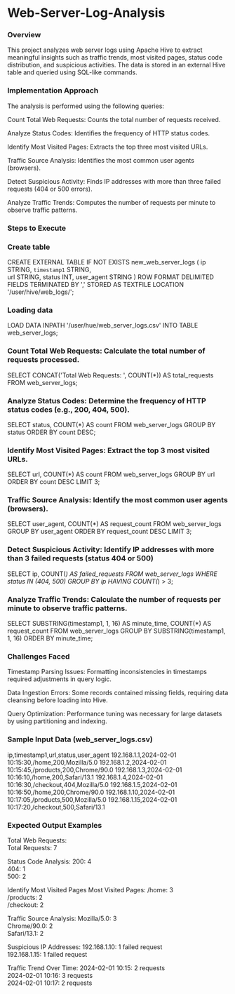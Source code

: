 # Web-Server-Log-Analysis

### Overview

This project analyzes web server logs using Apache Hive to extract meaningful insights such as traffic trends, most visited pages, 
status code distribution, and suspicious activities. The data is stored in an external Hive table and queried using SQL-like commands.

### Implementation Approach

The analysis is performed using the following queries:

Count Total Web Requests: Counts the total number of requests received.

Analyze Status Codes: Identifies the frequency of HTTP status codes.

Identify Most Visited Pages: Extracts the top three most visited URLs.

Traffic Source Analysis: Identifies the most common user agents (browsers).

Detect Suspicious Activity: Finds IP addresses with more than three failed requests (404 or 500 errors).

Analyze Traffic Trends: Computes the number of requests per minute to observe traffic patterns.

### Steps to Execute
### Create table

CREATE EXTERNAL TABLE IF NOT EXISTS new_web_server_logs (
    ip STRING,
    `timestamp1` STRING,  
    url STRING,
    status INT,
    user_agent STRING
)
ROW FORMAT DELIMITED
FIELDS TERMINATED BY ','
STORED AS TEXTFILE
LOCATION '/user/hive/web_logs/';


### Loading data

LOAD DATA INPATH '/user/hue/web_server_logs.csv' INTO TABLE web_server_logs;


###  Count Total Web Requests: Calculate the total number of requests processed.

SELECT CONCAT('Total Web Requests: ', COUNT(*)) AS total_requests
FROM web_server_logs;


###  Analyze Status Codes: Determine the frequency of HTTP status codes (e.g., 200, 404, 500).

SELECT status, COUNT(*) AS count
FROM web_server_logs
GROUP BY status
ORDER BY count DESC;


###  Identify Most Visited Pages: Extract the top 3 most visited URLs.

SELECT url, COUNT(*) AS count
FROM web_server_logs
GROUP BY url
ORDER BY count DESC
LIMIT 3;


### Traffic Source Analysis: Identify the most common user agents (browsers).

SELECT user_agent, COUNT(*) AS request_count
FROM web_server_logs
GROUP BY user_agent
ORDER BY request_count DESC
LIMIT 3;


###  Detect Suspicious Activity: Identify IP addresses with more than 3 failed requests (status 404 or 500)

SELECT ip, COUNT(*) AS failed_requests
FROM web_server_logs
WHERE status IN (404, 500)
GROUP BY ip
HAVING COUNT(*) > 3;



###  Analyze Traffic Trends: Calculate the number of requests per minute to observe traffic patterns.

SELECT SUBSTRING(timestamp1, 1, 16) AS minute_time, COUNT(*) AS request_count
FROM web_server_logs
GROUP BY SUBSTRING(timestamp1, 1, 16)
ORDER BY minute_time;


### Challenges Faced

Timestamp Parsing Issues: Formatting inconsistencies in timestamps required adjustments in query logic.

Data Ingestion Errors: Some records contained missing fields, requiring data cleansing before loading into Hive.

Query Optimization: Performance tuning was necessary for large datasets by using partitioning and indexing.


### Sample Input Data (web_server_logs.csv)
ip,timestamp1,url,status,user_agent
192.168.1.1,2024-02-01 10:15:30,/home,200,Mozilla/5.0
192.168.1.2,2024-02-01 10:15:45,/products,200,Chrome/90.0
192.168.1.3,2024-02-01 10:16:10,/home,200,Safari/13.1
192.168.1.4,2024-02-01 10:16:30,/checkout,404,Mozilla/5.0
192.168.1.5,2024-02-01 10:16:50,/home,200,Chrome/90.0
192.168.1.10,2024-02-01 10:17:05,/products,500,Mozilla/5.0
192.168.1.15,2024-02-01 10:17:20,/checkout,500,Safari/13.1


### Expected Output Examples

Total Web Requests:  
Total Requests: 7  

Status Code Analysis:
200: 4  
404: 1  
500: 2  

Identify Most Visited Pages
Most Visited Pages:
/home: 3  
/products: 2  
/checkout: 2  

Traffic Source Analysis:
Mozilla/5.0: 3  
Chrome/90.0: 2  
Safari/13.1: 2  

Suspicious IP Addresses:
192.168.1.10: 1 failed request  
192.168.1.15: 1 failed request  

Traffic Trend Over Time:
2024-02-01 10:15: 2 requests  
2024-02-01 10:16: 3 requests  
2024-02-01 10:17: 2 requests